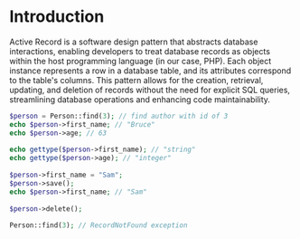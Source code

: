# Introduction


Active Record is a software design pattern that abstracts database interactions, enabling developers to treat database records as objects within the host programming language (in our case, PHP). Each object instance represents a row in a database table, and its attributes correspond to the table's columns. This pattern allows for the creation, retrieval, updating, and deletion of records without the need for explicit SQL queries, streamlining database operations and enhancing code maintainability.

```php
$person = Person::find(3); // find author with id of 3
echo $person->first_name; // "Bruce"
echo $person->age; // 63
 
echo gettype($person->first_name); // "string"
echo gettype($person->age); // "integer"
 
$person->first_name = "Sam";
$person->save();
echo $person->first_name; // "Sam"
 
$person->delete();
 
Person::find(3); // RecordNotFound exception
```
